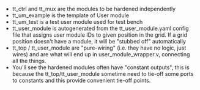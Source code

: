 * tt_ctrl and tt_mux are the modules to be hardened independently
* tt_um_example is the template of User module
* tt_um_test is a test user module used for test bench
* tt_user_module is autogenerated from the tt_user_module.yaml config file that assigns user module IDs to given position in the grid. If a grid position doesn't have a module, it will be "stubbed off" automatically
* tt_top / tt_user_module are "pure-wiring" (i.e. they have no logic, just wires) and are what will end up in user_module_wrapper.v, connecting all the things.
* You'll see the hardened modules often have "constant outputs", this is because the tt_top/tt_user_module sometime need to tie-off some ports to constants and this provide convenient tie-off points. 
